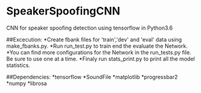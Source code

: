 # SpeakerSpoofingCNN
CNN for speaker spoofing detection using tensorflow in Python3.6

##Excecution:
*Create fbank files for 'train','dev' and 'eval' data using make_fbanks.py.
*Run run_test.py to train end the evaluate the Network.
*You can find more configurations for the Network in the run_tests.py file. Be sure to use one at a time.
*Finaly run stats_print.py to print all the model statistics.

##Dependencies:
*tensorflow
*SoundFile
*matplotlib
*progressbar2
*numpy
*librosa